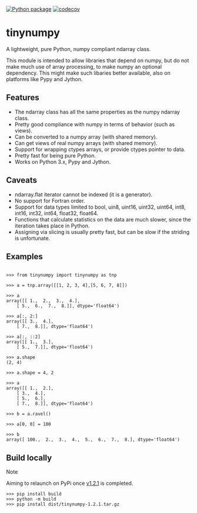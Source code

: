 [![Python package](https://github.com/Bchass/tinynumpy/actions/workflows/python-package.yml/badge.svg)](https://github.com/Bchass/tinynumpy/actions/workflows/python-package.yml)
[![codecov](https://codecov.io/gh/Bchass/tinynumpy/graph/badge.svg?token=fpx7bXEqTx)](https://codecov.io/gh/Bchass/tinynumpy)

tinynumpy
=========

A lightweight, pure Python, numpy compliant ndarray class.

This module is intended to allow libraries that depend on numpy, but
do not make much use of array processing, to make numpy an optional
dependency. This might make such libaries better available, also on
platforms like Pypy and Jython.


Features
--------

* The ndarray class has all the same properties as the numpy ndarray
  class.
* Pretty good compliance with numpy in terms of behavior (such as views).
* Can be converted to a numpy array (with shared memory).
* Can get views of real numpy arrays (with shared memory).
* Support for wrapping ctypes arrays, or provide ctypes pointer to data.
* Pretty fast for being pure Python.
* Works on Python 3.x, Pypy and Jython.

Caveats
-------

* ndarray.flat iterator cannot be indexed (it is a generator).
* No support for Fortran order.
* Support for data types limited to bool, uin8, uint16, uint32, uint64,
  int8, int16, int32, int64, float32, float64.
* Functions that calculate statistics on the data are much slower, since
  the iteration takes place in Python.
* Assigning via slicing is usually pretty fast, but can be slow if the
  striding is unfortunate.


Examples
--------

```python3

>>> from tinynumpy import tinynumpy as tnp

>>> a = tnp.array([[1, 2, 3, 4],[5, 6, 7, 8]])

>>> a
array([[ 1.,  2.,  3.,  4.],
    [ 5.,  6.,  7.,  8.]], dtype='float64')

>>> a[:, 2:]
array([[ 3.,  4.],
    [ 7.,  8.]], dtype='float64')

>>> a[:, ::2]
array([[ 1.,  3.],
    [ 5.,  7.]], dtype='float64')

>>> a.shape
(2, 4)

>>> a.shape = 4, 2

>>> a
array([[ 1.,  2.],
    [ 3.,  4.],
    [ 5.,  6.],
    [ 7.,  8.]], dtype='float64')

>>> b = a.ravel()

>>> a[0, 0] = 100

>>> b
array([ 100.,  2.,  3.,  4.,  5.,  6.,  7.,  8.], dtype='float64')
```

Build locally
--------

> [!NOTE]  
> Aiming to relaunch on PyPi once [v1.2.1](https://github.com/Bchass/tinynumpy/milestone/1) is completed.

```
>>> pip install build
>>> python -m build
>>> pip install dist/tinynumpy-1.2.1.tar.gz
```